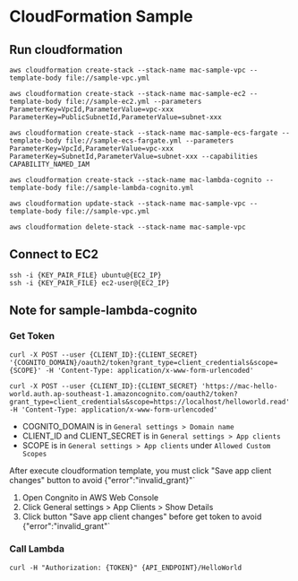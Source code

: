 # CloudFormation Sample

## Run cloudformation
```
aws cloudformation create-stack --stack-name mac-sample-vpc --template-body file://sample-vpc.yml

aws cloudformation create-stack --stack-name mac-sample-ec2 --template-body file://sample-ec2.yml --parameters ParameterKey=VpcId,ParameterValue=vpc-xxx ParameterKey=PublicSubnetId,ParameterValue=subnet-xxx

aws cloudformation create-stack --stack-name mac-sample-ecs-fargate --template-body file://sample-ecs-fargate.yml --parameters ParameterKey=VpcId,ParameterValue=vpc-xxx ParameterKey=SubnetId,ParameterValue=subnet-xxx --capabilities CAPABILITY_NAMED_IAM

aws cloudformation create-stack --stack-name mac-lambda-cognito --template-body file://sample-lambda-cognito.yml

aws cloudformation update-stack --stack-name mac-sample-vpc --template-body file://sample-vpc.yml

aws cloudformation delete-stack --stack-name mac-sample-vpc 
```

## Connect to EC2
```
ssh -i {KEY_PAIR_FILE} ubuntu@{EC2_IP}
ssh -i {KEY_PAIR_FILE} ec2-user@{EC2_IP}
```

## Note for sample-lambda-cognito

### Get Token
```
curl -X POST --user {CLIENT_ID}:{CLIENT_SECRET} '{COGNITO_DOMAIN}/oauth2/token?grant_type=client_credentials&scope={SCOPE}' -H 'Content-Type: application/x-www-form-urlencoded'

curl -X POST --user {CLIENT_ID}:{CLIENT_SECRET} 'https://mac-hello-world.auth.ap-southeast-1.amazoncognito.com/oauth2/token?grant_type=client_credentials&scope=https://localhost/helloworld.read' -H 'Content-Type: application/x-www-form-urlencoded'
```

* COGNITO_DOMAIN is in `General settings > Domain name`
* CLIENT_ID and CLIENT_SECRET is in `General settings > App clients`
* SCOPE is in `General settings > App clients` under `Allowed Custom Scopes`

After execute cloudformation template, you must click "Save app client changes" button to avoid {"error":"invalid_grant}"`
1. Open Congnito in AWS Web Console
2. Click General settings > App Clients > Show Details 
3. Click button "Save app client changes" before get token to avoid {"error":"invalid_grant"`

### Call Lambda
```
curl -H "Authorization: {TOKEN}" {API_ENDPOINT}/HelloWorld
```